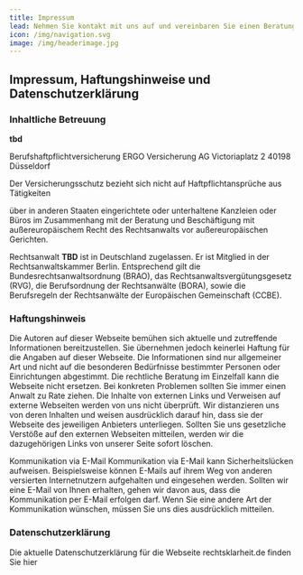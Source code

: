 ```yaml
---
title: Impressum
lead: Nehmen Sie kontakt mit uns auf und vereinbaren Sie einen Beratungstermin
icon: /img/navigation.svg
image: /img/headerimage.jpg
---
```

## Impressum, Haftungshinweise und Datenschutzerklärung



### Inhaltliche Betreuung

**tbd**

Berufshaftpflichtversicherung
ERGO Versicherung AG
Victoriaplatz 2
40198 Düsseldorf

Der Versicherungsschutz bezieht sich nicht auf Haftpflichtansprüche aus Tätigkeiten

über in anderen Staaten eingerichtete oder unterhaltene Kanzleien oder Büros
im Zusammenhang mit der Beratung und Beschäftigung mit außereuropäischem Recht
des Rechtsanwalts vor außereuropäischen Gerichten.

Rechtsanwalt **TBD** ist in Deutschland zugelassen. Er ist Mitglied in der Rechtsanwaltskammer Berlin. Entsprechend gilt die Bundesrechtsanwaltsordnung (BRAO), das Rechtsanwaltsvergütungsgesetz (RVG), die Berufsordnung der Rechtsanwälte (BORA), sowie die Berufsregeln der Rechtsanwälte der Europäischen Gemeinschaft (CCBE).

### Haftungshinweis

Die Autoren auf dieser Webseite bemühen sich aktuelle und zutreffende Informationen bereitzustellen. Sie übernehmen jedoch keinerlei Haftung für die Angaben auf dieser Webseite. Die Informationen sind nur allgemeiner Art und nicht auf die besonderen Bedürfnisse bestimmter Personen oder Einrichtungen abgestimmt. Die rechtliche Beratung im Einzelfall kann die Webseite nicht ersetzen. Bei konkreten Problemen sollten Sie immer einen Anwalt zu Rate ziehen. Die Inhalte von externen Links und Verweisen auf externe Webseiten werden von uns nicht überprüft. Wir distanzieren uns von deren Inhalten und weisen ausdrücklich darauf hin, dass sie der Webseite des jeweiligen Anbieters unterliegen. Sollten Sie uns gesetzliche Verstöße auf den externen Webseiten mitteilen, werden wir die dazugehörigen Links von unserer Seite sofort löschen.

Kommunikation via E-Mail
Kommunikation via E-Mail kann Sicherheitslücken aufweisen. Beispielsweise können E-Mails auf ihrem Weg von anderen versierten Internetnutzern aufgehalten und eingesehen werden. Sollten wir eine E-Mail von Ihnen erhalten, gehen wir davon aus, dass die Kommunikation per E-Mail erfolgen darf. Wenn Sie eine andere Art der Kommunikation wünschen, müssen Sie uns dies ausdrücklich mitteilen.

### Datenschutzerklärung


Die aktuelle Datenschutzerklärung für die Webseite rechtsklarheit.de finden Sie hier
